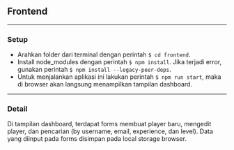 ## Frontend
---
### Setup
* Arahkan folder dari terminal dengan perintah `$ cd frontend`.
* Install node_modules dengan perintah `$ npm install`. Jika terjadi error, gunakan perintah `$ npm install --legacy-peer-deps`.
* Untuk menjalankan aplikasi ini lakukan perintah `$ npm run start`, maka di browser akan langsung menampilkan tampilan dashboard.
---
### Detail
Di tampilan dashboard, terdapat forms membuat player baru, mengedit player, dan pencarian (by username, email, experience, dan level). Data yang diinput pada forms disimpan pada local storage browser.